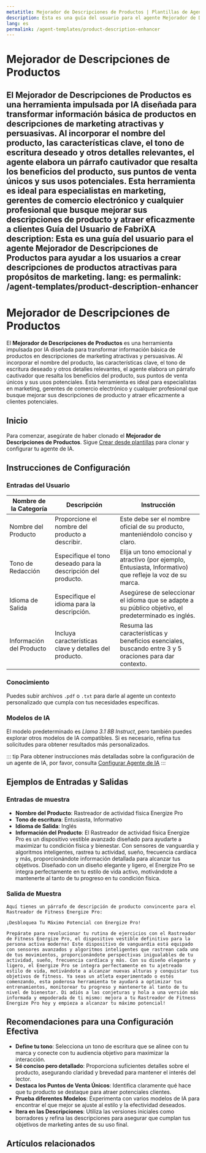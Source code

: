 ```yaml
---
metatitle: Mejorador de Descripciones de Productos | Plantillas de Agentes | Guía del Usuario de FabriXAI
description: Esta es una guía del usuario para el agente Mejorador de Descripciones de Productos para ayudar a los usuarios a crear descripciones de productos atractivas para propósitos de marketing.
lang: es
permalink: /agent-templates/product-description-enhancer
---
```


# Mejorador de Descripciones de Productos

El **Mejorador de Descripciones de Productos** es una herramienta impulsada por IA diseñada para transformar información básica de productos en descripciones de marketing atractivas y persuasivas. Al incorporar el nombre del producto, las características clave, el tono de escritura deseado y otros detalles relevantes, el agente elabora un párrafo cautivador que resalta los beneficios del producto, sus puntos de venta únicos y sus usos potenciales. Esta herramienta es ideal para especialistas en marketing, gerentes de comercio electrónico y cualquier profesional que busque mejorar sus descripciones de producto y atraer eficazmente a clientes Guía del Usuario de FabriXA
description: Esta es una guía del usuario para el agente Mejorador de Descripciones de Productos para ayudar a los usuarios a crear descripciones de productos atractivas para propósitos de marketing.
lang: es
permalink: /agent-templates/product-description-enhancer
---

# Mejorador de Descripciones de Productos

El **Mejorador de Descripciones de Productos** es una herramienta impulsada por IA diseñada para transformar información básica de productos en descripciones de marketing atractivas y persuasivas. Al incorporar el nombre del producto, las características clave, el tono de escritura deseado y otros detalles relevantes, el agente elabora un párrafo cautivador que resalta los beneficios del producto, sus puntos de venta únicos y sus usos potenciales. Esta herramienta es ideal para especialistas en marketing, gerentes de comercio electrónico y cualquier profesional que busque mejorar sus descripciones de producto y atraer eficazmente a clientes potenciales.

## Inicio

Para comenzar, asegúrate de haber clonado el **Mejorador de Descripciones de Productos**. Sigue [Crear desde plantillas](/es/create-from-templates/) para clonar y configurar tu agente de IA.

## Instrucciones de Configuración

### Entradas del Usuario

| Nombre de la Categoría    | Descripción                                               | Instrucción                                                               |
| ------------------------- | --------------------------------------------------------- | ------------------------------------------------------------------------- |
| Nombre del Producto       | Proporcione el nombre del producto a describir.           | Este debe ser el nombre oficial de su producto, manteniéndolo conciso y claro. |
| Tono de Redacción         | Especifique el tono deseado para la descripción del producto. | Elija un tono emocional y atractivo (por ejemplo, Entusiasta, Informativo) que refleje la voz de su marca. |
| Idioma de Salida          | Especifique el idioma para la descripción.               | Asegúrese de seleccionar el idioma que se adapte a su público objetivo, el predeterminado es inglés. |
| Información del Producto  | Incluya características clave y detalles del producto.    | Resuma las características y beneficios esenciales, buscando entre 3 y 5 oraciones para dar contexto. |

### Conocimiento

Puedes subir archivos `.pdf` o `.txt` para darle al agente un contexto personalizado que cumpla con tus necesidades específicas.

### Modelos de IA

El modelo predeterminado es *Llama 3.1 8B Instruct*, pero también puedes explorar otros modelos de IA compatibles. Si es necesario, refina tus solicitudes para obtener resultados más personalizados.

::: tip
Para obtener instrucciones más detalladas sobre la configuración de un agente de IA, por favor, consulta [Configurar Agente de IA](/es/configurar-agente-de-ia/)
:::

## Ejemplos de Entradas y Salidas

### Entradas de muestra

- **Nombre del Producto**: Rastreador de actividad física Energize Pro
- **Tono de escritura**: Entusiasta, Informativo
- **Idioma de Salida**: Inglés
- **Información del Producto**: El Rastreador de actividad física Energize Pro es un dispositivo vestible avanzado diseñado para ayudarte a maximizar tu condición física y bienestar. Con sensores de vanguardia y algoritmos inteligentes, rastrea tu actividad, sueño, frecuencia cardíaca y más, proporcionándote información detallada para alcanzar tus objetivos. Diseñado con un diseño elegante y ligero, el Energize Pro se integra perfectamente en tu estilo de vida activo, motivándote a mantenerte al tanto de tu progreso en tu condición física.

### Salida de Muestra

```
Aquí tienes un párrafo de descripción de producto convincente para el Rastreador de Fitness Energize Pro:

¡Desbloquea Tu Máximo Potencial con Energize Pro!

Prepárate para revolucionar tu rutina de ejercicios con el Rastreador de Fitness Energize Pro, el dispositivo vestible definitivo para la persona activa moderna! Este dispositivo de vanguardia está equipado con sensores avanzados y algoritmos inteligentes que rastrean cada uno de tus movimientos, proporcionándote perspectivas inigualables de tu actividad, sueño, frecuencia cardíaca y más. Con su diseño elegante y ligero, el Energize Pro se integra perfectamente en tu ajetreado estilo de vida, motivándote a alcanzar nuevas alturas y conquistar tus objetivos de fitness. Ya seas un atleta experimentado o estés comenzando, esta poderosa herramienta te ayudará a optimizar tus entrenamientos, monitorear tu progreso y mantenerte al tanto de tu nivel de bienestar. Di adiós a las conjeturas y hola a una versión más informada y empoderada de ti mismo: mejora a tu Rastreador de Fitness Energize Pro hoy y empieza a alcanzar tu máximo potencial!
```

## Recomendaciones para una Configuración Efectiva

- **Define tu tono**: Selecciona un tono de escritura que se alinee con tu marca y conecte con tu audiencia objetivo para maximizar la interacción.
- **Sé conciso pero detallado**: Proporciona suficientes detalles sobre el producto, asegurando claridad y brevedad para mantener el interés del lector.
- **Destaca los Puntos de Venta Únicos**: Identifica claramente qué hace que tu producto se destaque para atraer potenciales clientes.
- **Prueba diferentes Modelos**: Experimenta con varios modelos de IA para encontrar el que mejor se ajuste al estilo y la efectividad deseados.
- **Itera en las Descripciones**: Utiliza las versiones iniciales como borradores y refina las descripciones para asegurar que cumplan tus objetivos de marketing antes de su uso final.

## Artículos relacionados
